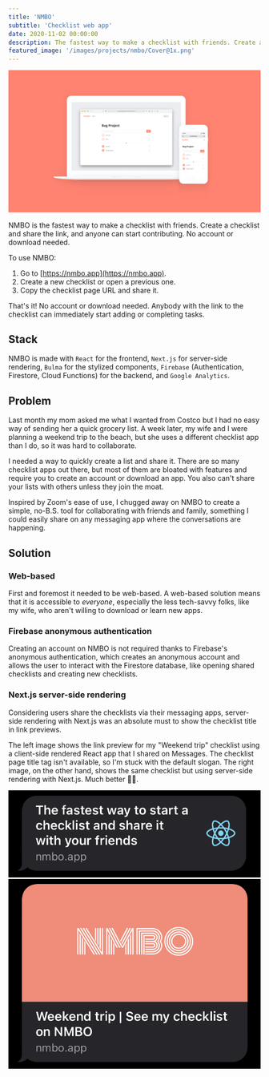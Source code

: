 ```yaml
---
title: 'NMBO'
subtitle: 'Checklist web app'
date: 2020-11-02 00:00:00
description: The fastest way to make a checklist with friends. Create a checklist and share the link, and anyone can start contributing. No account or download needed. Free to use. Made with React and Firebase.
featured_image: '/images/projects/nmbo/Cover@1x.png'
---
```


![](/images/projects/nmbo/Cover@1x.png)

NMBO is the fastest way to make a checklist with friends. Create a checklist and share the link, and anyone can start contributing. No account or download needed. 

To use NMBO: 

1. Go to [https://nmbo.app](https://nmbo.app). 
2. Create a new checklist or open a previous one.
3. Copy the checklist page URL and share it.

That's it! No account or download needed. Anybody with the link to the checklist can immediately start adding or completing tasks. 

## Stack

NMBO is made with `React` for the frontend, `Next.js` for server-side rendering, `Bulma` for the stylized components, `Firebase` (Authentication, Firestore, Cloud Functions) for the backend, and `Google Analytics`. 

## Problem

Last month my mom asked me what I wanted from Costco but I had no easy way of sending her a quick grocery list. A week later, my wife and I were planning a weekend trip to the beach, but she uses a different checklist app than I do, so it was hard to collaborate. 

I needed a way to quickly create a list and share it. There are so many checklist apps out there, but most of them are bloated with features and require you to create an account or download an app. You also can't share your lists with others unless they join the moat. 

Inspired by Zoom's ease of use, I chugged away on NMBO to create a simple, no-B.S. tool for collaborating with friends and family, something I could easily share on any messaging app where the conversations are happening. 

## Solution

### Web-based

First and foremost it needed to be web-based. A web-based solution means that it is accessible to *everyone*, especially the less tech-savvy folks, like my wife, who aren't willing to download or learn new apps. 

### Firebase anonymous authentication

Creating an account on NMBO is not required thanks to Firebase's anonymous authentication, which creates an anonymous account and allows the user to interact with the Firestore database, like opening shared checklists and creating new checklists. 

### Next.js server-side rendering

Considering users share the checklists via their messaging apps, server-side rendering with Next.js was an absolute must to show the checklist title in link previews. 

The left image shows the link preview for my "Weekend trip" checklist using a client-side rendered React app that I shared on Messages. The checklist page title tag isn't available, so I'm stuck with the default slogan. The right image, on the other hand, shows the same checklist but using server-side rendering with Next.js. Much better 👌🏻.

<div class="gallery" data-columns="2">
	<img src="/images/projects/nmbo/client-side-rendering.jpg">
    <img src="/images/projects/nmbo/server-side-rendering.jpg">
</div>
